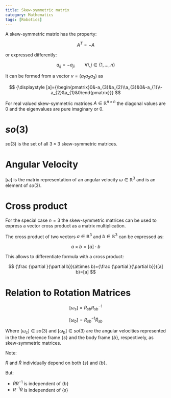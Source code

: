 ```yaml
---
title: Skew-symmetric matrix
category: Mathematics
tags: [Robotics]
---
```


A skew-symmetric matrix has the property:

$$
A^{T}=-A
$$

or expressed differently:

$$
a_{{ij}}=-a_{{ji}}\qquad \forall i,j\in \{1,\ldots ,n\}
$$

It can be formed from a vector $v = \left ( a_1 a_2 a_3 \right )$ as

$$
{\displaystyle [a]={\begin{pmatrix}0&-a_{3}&a_{2}\\a_{3}&0&-a_{1}\\-a_{2}&a_{1}&0\end{pmatrix}}}
$$

For real valued skew-symmetric matrices $A\in \mathbb {R}^{n\times n}$ the
diagonal values are $0$ and the eigenvalues are pure imaginary or $0$.

# $so(3)$

$so(3)$ is the set of all $3\times 3$ skew-symmetric matrices.

# Angular Velocity

$[\omega]$ is the matrix representation of an angular velocity $\omega \in {\mathbb  {R}}^{3}$ and is an element of $so(3)$.

# Cross product

For the special case $n = 3$ the skew-symmetric matrices can be used to express a
vector cross product as a matrix multiplication.

The cross product of two vectors $a\in {\mathbb  {R}}^{3}$ and
$b\in {\mathbb  {R}}^{3}$  can be expressed as:

$$
a\times b=[a] \cdot b
$$

This allows to differentiate formula with a cross product:

$$
{\frac  {\partial }{\partial b}}(a\times b)={\frac  {\partial }{\partial b}}([a] b)=[a]
$$

# Relation to Rotation Matrices

$$
[\omega_s] = \dot{R}_{sb}R^{-1}_{sb}
$$

$$
[\omega_b] = R^{-1}_{sb}\dot{R}_{sb}
$$

Where $[\omega_c] \in so(3)$ and $[\omega_b] \in so(3)$ are the angular velocities represented in the the reference frame $\{s\}$ and the body frame $\{b\}$, respectively, as skew-symmetric matrices.

Note:

$R$ and $\dot{R}$ individually depend on both $\{s\}$ and $\{b\}$.

But:

- $\dot{R}R^{-1}$ is independent of $\{b\}$
- $R^{-1}\dot{R}$ is independent of $\{s\}$

